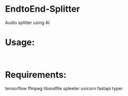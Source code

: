 # EndtoEnd-Splitter
Audio splitter using AI 


# Usage: 
`` 
``

# Requirements: 
tensorflow
ffmpeg
libsndfile
spleeter
uvicorn
fastapi
typer
